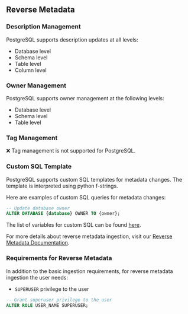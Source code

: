 ## Reverse Metadata

### Description Management

PostgreSQL supports description updates at all levels:
- Database level
- Schema level
- Table level
- Column level

### Owner Management

PostgreSQL supports owner management at the following levels:
- Database level
- Schema level
- Table level

### Tag Management

❌ Tag management is not supported for PostgreSQL.

### Custom SQL Template

PostgreSQL supports custom SQL templates for metadata changes. The template is interpreted using python f-strings.

Here are examples of custom SQL queries for metadata changes:

```sql
-- Update database owner
ALTER DATABASE {database} OWNER TO {owner};
```

The list of variables for custom SQL can be found [here](/v1.8/connectors/reverse-metadata-workflow-link.md#custom-sql-template).

For more details about reverse metadata ingestion, visit our [Reverse Metadata Documentation](/v1.8/connectors/reverse-metadata-workflow-link.md).

### Requirements for Reverse Metadata

In addition to the basic ingestion requirements, for reverse metadata ingestion the user needs:
- `SUPERUSER` privilege to the user

```sql
-- Grant superuser privilege to the user
ALTER ROLE USER_NAME SUPERUSER;
```
